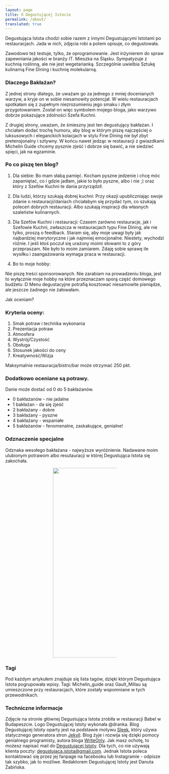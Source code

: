 ```yaml
---
layout: page
title: O Degustującej Istocie
permalink: /about/
translated: true
---
```

Degustująca Istota chodzi sobie razem z innymi Degustującymi Istotami po restauracjach.
Jada w nich, zdjęcia robi a potem opisuje, co degustowała. 

Zawodowo też testuje, tylko, że oprogramowanie. Jest inżynierem do spraw zapewniania jakości w branży IT.
Mieszka na Śląsku. Sympatyzuje z kuchnią roślinną, ale nie jest wegetarianką. Szczególnie uwielbia
Sztukę kulinarną Fine Dining i kuchnię molekularną. 

### Dlaczego Bakłażan?

Z jednej strony dlatego, że uważam go za jednego z mniej docenianych warzyw, a kryje on w sobie niesamowity
potencjał. W wielu restauracjach spotkałam się z zupełnym niezrozumieniu jego smaku i złym przygotowaniem.
Został on więc symbolem mojego bloga, jako warzywo dobrze pokazujące zdolności Szefa Kuchni. 

Z drugiej strony, uważam, że śmieszny jest ten degustujący bakłażan. I chciałam dodać trochę humoru, aby blog w którym 
piszę najczęściej o luksusowych i eleganckich kolacjach w stylu Fine Dining nie był zbyt pretensjonalny i sztywny. 
W końcu nawet jedząc w restauracji z gwiazdkami Michelin Guide chcemy pysznie zjeść i dobrze się bawić, a nie siedzieć
spięci, jak na egzaminie.


### Po co piszę ten blog?
 
1. Dla siebie:
   Bo mam słabą pamięć. Kocham pyszne jedzenie i chcę móc zapamiętać,
    co i gdzie jadłam, jakie to było pyszne, albo i nie ;) 
   oraz który z Szefów Kuchni te dania przyrządził.  

2. Dla ludzi, którzy szukają dobrej kuchni:
Przy okazji upubliczniając swoje zdanie o restauracji/daniach chciałabym się przydać tym,
co szukają poleceń dobrych restauracji. Albo szukają inspiracji dla własnych szaleństw kulinarnych.

3. Dla Szefów Kuchni i restauracji:
Czasem zarówno restauracje, jak i Szefowie Kuchni, zwłaszcza w restauracjach typu Fine Dining, ale nie tylko, proszą
o feedback. Staram się, aby moje uwagi były jak najbardziej merytoryczne i jak najmniej emocjonalne. 
Niestety, wychodzi różnie. 
I jeśli ktoś poczuł się urażony moimi słowami to z góry przepraszam. Nie było to moim zamiarem.
Zdaję sobie sprawę ile wysiłku i zaangażowania wymaga praca w restauracji.

4. Bo to moje hobby:

Nie piszę treści sponsorowanych. Nie zarabiam na prowadzeniu bloga, jest to wyłącznie moje hobby na które przeznaczam sporą
część domowego budżetu :D Menu degustacyjne potrafią kosztować niesamowite pieniądze, ale jeszcze żadnego nie żałowałam.

Jak oceniam?

### Kryteria oceny:
1. Smak potraw i technika wykonania
2. Prezentacja potraw
3. Atmosfera
4. Wystrój/Czystość
5. Obsługa
6. Stosunek jakości do ceny
7. Kreatywność/Wizja

Maksymalnie restauracja/bistro/bar może otrzymać 250 pkt.

<a name="baklazan"></a>
### Dodatkowo oceniane są potrawy.
Danie może dostać od 0 do 5 bakłażanów.
* 0 bakłażanów - nie jadalne
* 1 bakłażan - da się zjeść
* 2 bakłażany - dobre
* 3 bakłażany - pyszne
* 4 bakłażany - wspaniałe
* 5 bakłażanów - fenomenalne, zaskakujące, genialne!

### Odznaczenie specjalne
Odznaka wesołego bakłażana - najwyższe wyróżnienie. Nadawane moim ulubionym potrawom albo resutauracji
w której Degustująca Istota się zakochała.


<center><div style="width:40%"><img src="{{site.img_url}}/assets/img/odznaka_new.gif" alt="DegustującaIstota" height="602" width="auto" />
</div></center>

### Tagi
Pod każdym artykułem znajduje się lista tagów, dzięki którym Degustująca Istota pogrupowała wpisy.
Tagi: Michelin_guide oraz Gault_Millau są umieszczone przy restauracjach, które zostały wspomniane w tych
przewodnikach.

### Techniczne informacje
Zdjęcie na stronie głównej Degustująca Istota zrobiła w restauracji Babel w Budapeszcie.
Logo Degustującej Istoty wykonała @dranka.
Blog Degustującej Istoty oparty jest na podstawie motywu [Sleek], który używa statycznego generatora stron [Jekyll].
Blog żyje i rozwija się dzięki pomocy genialnego programisty, autora bloga [WriteOnly].
Jak masz ochotę, to możesz napisać mail do [Degustującej Istoty](mailto:{{site.email}}).
Dla tych, co nie używają klienta poczty: degustujaca.istota@gmail.com.
Jednak Istota poleca kontaktować się przez jej fanpage na facebooku lub Instagramie - odpisze tak szybko, jak to możliwe.
Redaktorem Degustującej Istoty jest Danuta Żabińska.

[Sleek]:https://janczizikow.github.io/sleek
[Jekyll]: https://jekyllrb.com
[WriteOnly]: https://www.writeonly.pl
